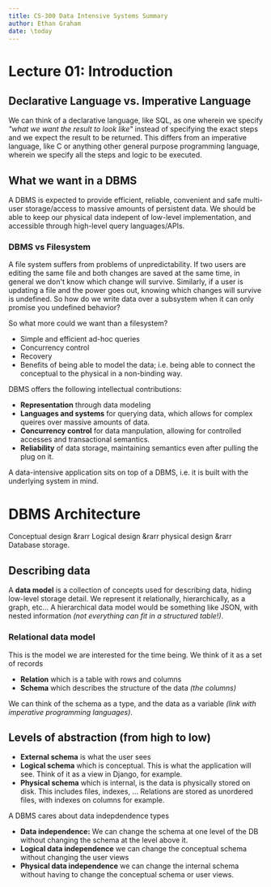 ```yaml
---
title: CS-300 Data Intensive Systems Summary
author: Ethan Graham
date: \today
---
```


# Lecture 01: Introduction

## Declarative Language vs. Imperative Language

We can think of a declarative language, like SQL, as one wherein we specify
*"what we want the result to look like"* instead of specifying the exact steps
and we expect the result to be returned. This differs from an imperative
language, like C or anything other general purpose programming language, wherein
we specify all the steps and logic to be executed.

## What we want in a DBMS

A DBMS is expected to provide efficient, reliable, convenient and safe
multi-user storage/access to massive amounts of persistent data. We should be
able to keep our physical data indepent of low-level implementation, and 
accessible through high-level query languages/APIs.

### DBMS vs Filesystem

A file system suffers from problems of unpredictability.
If two users are editing the same file and both changes are saved at the same 
time, in general we don't know which change will survive. Similarly, if a user
is updating a file and the power goes out, knowing which changes will survive is
undefined. So how do we write data over a subsystem when it can only promise you
undefined behavior?

So what more could we want than a filesystem? 

- Simple and efficient ad-hoc queries
- Concurrency control
- Recovery
- Benefits of being able to model the data; i.e. being able to connect the
conceptual to the physical in a non-binding way.

DBMS offers the following intellectual contributions:

- **Representation** through data modeling
- **Languages and systems** for querying data, which allows for complex queires
over massive amounts of data.
- **Concurrency control** for data manpulation, allowing for controlled accesses
and transactional semantics.
- **Reliability** of data storage, maintaining semantics even after pulling the
plug on it.

A data-intensive application sits on top of a DBMS, i.e. it is built with the
underlying system in mind.

# DBMS Architecture

Conceptual design &rarr Logical design &rarr physical design &rarr Database
storage.

## Describing data

A **data model** is a collection of concepts used for describing data, hiding
low-level storage detail. We represent it relationally, hierarchically, 
as a graph, etc... A hierarchical data model would be something like JSON, with
nested information *(not everything can fit in a structured table!)*.

### Relational data model

This is the model we are interested for the time being. We think of it as a set
of records

- **Relation** which is a table with rows and columns
- **Schema** which describes the structure of the data *(the columns)*

We can think of the schema as a type, and the data as a variable *(link with
imperative programming languages)*.

## Levels of abstraction (from high to low)

- **External schema** is what the user sees
- **Logical schema** which is conceptual. This is what the application will see.
Think of it as a view in Django, for example.
- **Physical schema** which is internal, is the data is physically stored on 
disk. This includes files, indexes, ... Relations are stored as unordered files, 
with indexes on columns for example.

A DBMS cares about data indepdendence types

- **Data independence:** We can change the schema at one level of the DB without
changing the schema at the level above it.
- **Logical data independence** we can change the conceptual schema without
changing the user views
- **Physical data independence** we can change the internal schema without
having to change the conceptual schema or user views.



